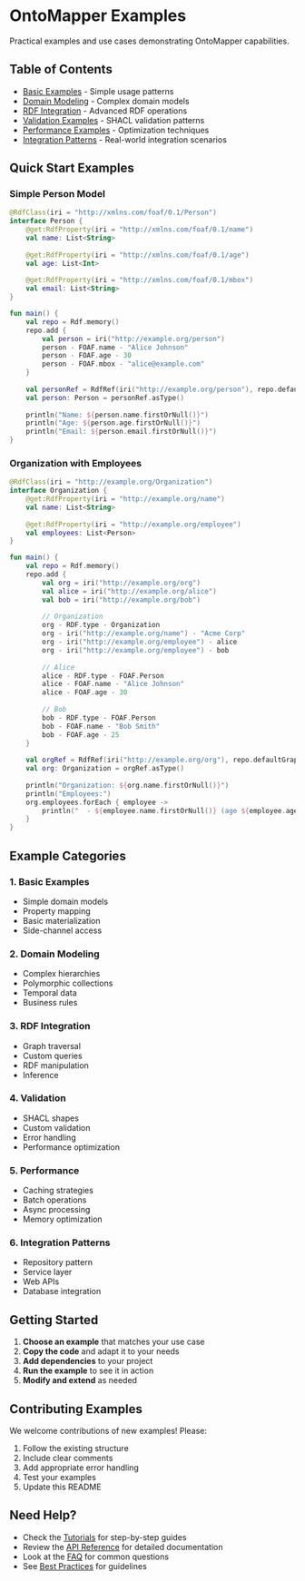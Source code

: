 # OntoMapper Examples

Practical examples and use cases demonstrating OntoMapper capabilities.

## Table of Contents

- [Basic Examples](basic.md) - Simple usage patterns
- [Domain Modeling](domain-modeling.md) - Complex domain models
- [RDF Integration](rdf-integration.md) - Advanced RDF operations
- [Validation Examples](validation.md) - SHACL validation patterns
- [Performance Examples](performance.md) - Optimization techniques
- [Integration Patterns](integration.md) - Real-world integration scenarios

## Quick Start Examples

### Simple Person Model

```kotlin
@RdfClass(iri = "http://xmlns.com/foaf/0.1/Person")
interface Person {
    @get:RdfProperty(iri = "http://xmlns.com/foaf/0.1/name")
    val name: List<String>
    
    @get:RdfProperty(iri = "http://xmlns.com/foaf/0.1/age")
    val age: List<Int>
    
    @get:RdfProperty(iri = "http://xmlns.com/foaf/0.1/mbox")
    val email: List<String>
}

fun main() {
    val repo = Rdf.memory()
    repo.add {
        val person = iri("http://example.org/person")
        person - FOAF.name - "Alice Johnson"
        person - FOAF.age - 30
        person - FOAF.mbox - "alice@example.com"
    }
    
    val personRef = RdfRef(iri("http://example.org/person"), repo.defaultGraph)
    val person: Person = personRef.asType()
    
    println("Name: ${person.name.firstOrNull()}")
    println("Age: ${person.age.firstOrNull()}")
    println("Email: ${person.email.firstOrNull()}")
}
```

### Organization with Employees

```kotlin
@RdfClass(iri = "http://example.org/Organization")
interface Organization {
    @get:RdfProperty(iri = "http://example.org/name")
    val name: List<String>
    
    @get:RdfProperty(iri = "http://example.org/employee")
    val employees: List<Person>
}

fun main() {
    val repo = Rdf.memory()
    repo.add {
        val org = iri("http://example.org/org")
        val alice = iri("http://example.org/alice")
        val bob = iri("http://example.org/bob")
        
        // Organization
        org - RDF.type - Organization
        org - iri("http://example.org/name") - "Acme Corp"
        org - iri("http://example.org/employee") - alice
        org - iri("http://example.org/employee") - bob
        
        // Alice
        alice - RDF.type - FOAF.Person
        alice - FOAF.name - "Alice Johnson"
        alice - FOAF.age - 30
        
        // Bob
        bob - RDF.type - FOAF.Person
        bob - FOAF.name - "Bob Smith"
        bob - FOAF.age - 25
    }
    
    val orgRef = RdfRef(iri("http://example.org/org"), repo.defaultGraph)
    val org: Organization = orgRef.asType()
    
    println("Organization: ${org.name.firstOrNull()}")
    println("Employees:")
    org.employees.forEach { employee ->
        println("  - ${employee.name.firstOrNull()} (age ${employee.age.firstOrNull()})")
    }
}
```

## Example Categories

### 1. Basic Examples
- Simple domain models
- Property mapping
- Basic materialization
- Side-channel access

### 2. Domain Modeling
- Complex hierarchies
- Polymorphic collections
- Temporal data
- Business rules

### 3. RDF Integration
- Graph traversal
- Custom queries
- RDF manipulation
- Inference

### 4. Validation
- SHACL shapes
- Custom validation
- Error handling
- Performance optimization

### 5. Performance
- Caching strategies
- Batch operations
- Async processing
- Memory optimization

### 6. Integration Patterns
- Repository pattern
- Service layer
- Web APIs
- Database integration

## Getting Started

1. **Choose an example** that matches your use case
2. **Copy the code** and adapt it to your needs
3. **Add dependencies** to your project
4. **Run the example** to see it in action
5. **Modify and extend** as needed

## Contributing Examples

We welcome contributions of new examples! Please:

1. Follow the existing structure
2. Include clear comments
3. Add appropriate error handling
4. Test your examples
5. Update this README

## Need Help?

- Check the [Tutorials](../tutorials/README.md) for step-by-step guides
- Review the [API Reference](../reference/README.md) for detailed documentation
- Look at the [FAQ](../faq.md) for common questions
- See [Best Practices](../best-practices.md) for guidelines
